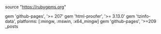 source "https://rubygems.org"

gem 'github-pages', '>= 207'
gem 'html-proofer', '>= 3.13.0'
gem 'tzinfo-data', platforms: [:mingw, :mswin, :x64_mingw]
gem 'github-pages', '>=209
_posts 
